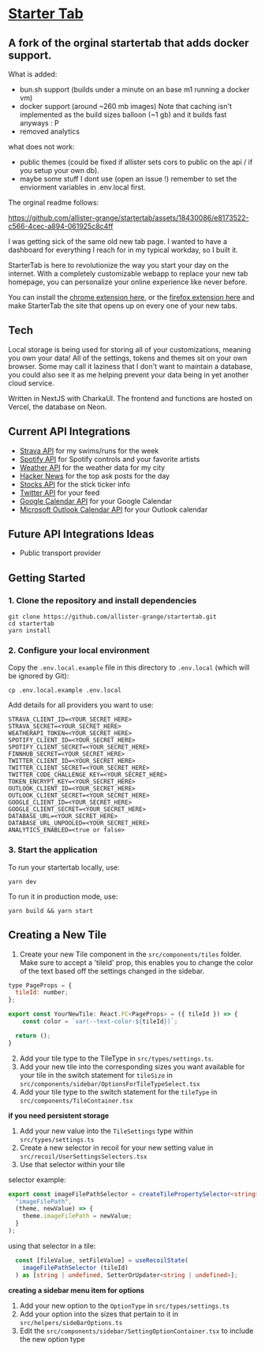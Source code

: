 # [Starter Tab](https://startertab.com/)
## A fork of the orginal startertab that adds docker support.
What is added:
- bun.sh support (builds under a minute on an base m1 running a docker vm)
- docker support (around ~260 mb images)
Note that caching isn't implemented as the build sizes balloon (~1 gb) and it builds fast anyways : P
- removed analytics  

what does not work:
- public themes (could be fixed if allister sets cors to public on the api / if you setup your own db).
- maybe some stuff I dont use (open an issue !)
remember to set the enviorment variables in .env.local first.  

The orginal readme follows:

https://github.com/allister-grange/startertab/assets/18430086/e8173522-c566-4cec-a894-061925c8c4ff

I was getting sick of the same old new tab page. I wanted to have a dashboard for everything I reach for in my typical workday, so I built it. 

StarterTab is here to revolutionize the way you start your day on the internet. With a completely customizable webapp to replace your new tab homepage, you can personalize your online experience like never before.

You can install the [chrome extension here](https://chrome.google.com/webstore/detail/custom-new-tab-url/mmjbdbjnoablegbkcklggeknkfcjkjia?hl=en), or the [firefox extension here](https://addons.mozilla.org/en-US/firefox/addon/startertab-your-next-new-tab/) and make StarterTab the site that opens up on every one of your new tabs.

## Tech

Local storage is being used for storing all of your customizations, meaning you own your data! All of the settings, tokens and themes sit on your own browser. Some may call it laziness that I don't want to maintain a database, you could also see it as me helping prevent your data being in yet another cloud service.

Written in NextJS with CharkaUI. The frontend and functions are hosted on Vercel, the database on Neon.

## Current API Integrations

- [Strava API](https://developers.strava.com/docs/reference/) for my swims/runs for the week
- [Spotify API](https://developer.spotify.com/documentation/web-api/) for Spotify controls and your favorite artists
- [Weather API](https://www.weatherapi.com/) for the weather data for my city
- [Hacker News](https://hackernews.api-docs.io/) for the top ask posts for the day
- [Stocks API](https://finnhub.io/docs/api) for the stick ticker info
- [Twitter API](https://developer.twitter.com/en/docs/twitter-api) for your feed
- [Google Calendar API](https://developers.google.com/calendar/api/guides/overview) for your Google Calendar
- [Microsoft Outlook Calendar API](https://learn.microsoft.com/en-us/graph/outlook-calendar-concept-overview) for your Outlook calendar

## Future API Integrations Ideas

- Public transport provider

## Getting Started

### 1. Clone the repository and install dependencies

```
git clone https://github.com/allister-grange/startertab.git
cd startertab
yarn install
```

### 2. Configure your local environment

Copy the `.env.local.example` file in this directory to `.env.local` (which will be ignored by Git):

```
cp .env.local.example .env.local
```

Add details for all providers you want to use:

```
STRAVA_CLIENT_ID=<YOUR_SECRET_HERE>
STRAVA_SECRET=<YOUR_SECRET_HERE>
WEATHERAPI_TOKEN=<YOUR_SECRET_HERE>
SPOTIFY_CLIENT_ID=<YOUR_SECRET_HERE>
SPOTIFY_CLIENT_SECRET=<YOUR_SECRET_HERE>
FINNHUB_SECRET=<YOUR_SECRET_HERE>
TWITTER_CLIENT_ID=<YOUR_SECRET_HERE>
TWITTER_CLIENT_SECRET=<YOUR_SECRET_HERE>
TWITTER_CODE_CHALLENGE_KEY=<YOUR_SECRET_HERE>
TOKEN_ENCRYPT_KEY=<YOUR_SECRET_HERE>
OUTLOOK_CLIENT_ID=<YOUR_SECRET_HERE>
OUTLOOK_CLIENT_SECRET=<YOUR_SECRET_HERE>
GOOGLE_CLIENT_ID=<YOUR_SECRET_HERE>
GOOGLE_CLIENT_SECRET=<YOUR_SECRET_HERE>
DATABASE_URL=<YOUR_SECRET_HERE>
DATABASE_URL_UNPOOLED=<YOUR_SECRET_HERE>
ANALYTICS_ENABLED=<true or false>
```

### 3. Start the application

To run your startertab locally, use:

```
yarn dev
```

To run it in production mode, use:

```
yarn build && yarn start
```

## Creating a New Tile

1. Create your new Tile component in the `src/components/tiles` folder. Make sure to accept a 'tileId' prop, this enables you to change the color of the text based off the settings changed in the sidebar.

```js
type PageProps = {
  tileId: number;
};

export const YourNewTile: React.FC<PageProps> = ({ tileId }) => {
    const color = `var(--text-color-${tileId})`;

  return ();
}
```

2. Add your tile type to the TileType in `src/types/settings.ts`.
3. Add your new tile into the corresponding sizes you want available for your tile in the switch statement for `tileSize` in `src/components/sidebar/OptionsForTileTypeSelect.tsx`
4. Add your tile type to the switch statement for the `tileType` in `src/components/TileContainer.tsx`

**if you need persistent storage**

1. Add your new value into the `TileSettings` type within `src/types/settings.ts`
2. Create a new selector in recoil for your new setting value in `src/recoil/UserSettingsSelectors.tsx`
3. Use that selector within your tile

selector example:

```ts
export const imageFilePathSelector = createTilePropertySelector<string>(
  "imageFilePath",
  (theme, newValue) => {
    theme.imageFilePath = newValue;
  }
);
```

using that selector in a tile:

```ts
  const [fileValue, setFileValue] = useRecoilState(
    imageFilePathSelector (tileId)
  ) as [string | undefined, SetterOrUpdater<string | undefined>];
```

**creating a sidebar menu item for options**

1. Add your new option to the `OptionType` in `src/types/settings.ts`
2. Add your option into the sizes that pertain to it in `src/helpers/sideBarOptions.ts` 
3. Edit the `src/components/sidebar/SettingOptionContainer.tsx` to include the new option type
